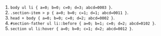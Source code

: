 1. `body ul li { a=0; b=0; c=0; d=3; abcd=0003 }`.
2. `.section-item > p { a=0; b=0; c=1; d=1; abcd=0011 }`.
3. `head + body { a=0; b=0; c=0; d=2; abcd=0002 }`.
4. `#section-father ul li::before { a=0; b=1; c=0; d=2; abcd=0102 }`.
5. `section ul li:hover { a=0; b=0; c=1; d=2; abcd=0012 }`.